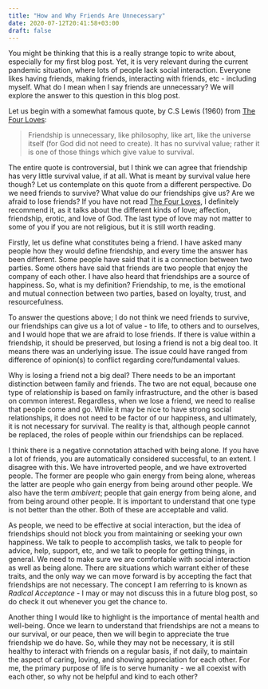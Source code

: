 ```yaml
---
title: "How and Why Friends Are Unnecessary"
date: 2020-07-12T20:41:58+03:00
draft: false
---
```


You might be thinking that this is a really strange topic to write about, especially for my first blog post.
Yet, it is very relevant during the current pandemic situation, where lots of people lack social
interaction. Everyone likes having friends, making friends, interacting with friends, etc - including
myself. What do I mean when I say friends are unnecessary? We will explore the answer to this question in
this blog post.

Let us begin with a somewhat famous quote, by C.S Lewis (1960) from [The Four Loves][book]:

> Friendship is unnecessary, like philosophy, like art, like the universe itself (for God did not need to
> create). It has no survival value; rather it is one of those things which give value to survival.

The entire quote is controversial, but I think we can agree that friendship has very little survival value,
if at all. What is meant by survival value here though? Let us contemplate on this quote from a different
perspective. Do we need friends to survive? What value do our friendships give us? Are we afraid to lose
friends? If you have not read [The Four Loves][book], I definitely recommend it, as it talks about the
different kinds of love; affection, friendship, erotic, and love of God. The last type of love may not
matter to some of you if you are not religious, but it is still worth reading.

Firstly, let us define what constitutes being a friend. I have asked many people how they would define
friendship, and every time the answer has been different. Some people have said that it is a connection
between two parties. Some others have said that friends are two people that enjoy the company of each other.
I have also heard that friendships are a source of happiness. So, what is my definition? Friendship, to me,
is the emotional and mutual connection between two parties, based on loyalty, trust, and resourcefulness.

To answer the questions above; I do not think we need friends to survive, our friendships can give us a lot
of value - to life, to others and to ourselves, and I would hope that we are afraid to lose friends. If
there is value within a friendship, it should be preserved, but losing a friend is not a big deal too. It
means there was an underlying issue. The issue could have ranged from difference of opinion(s) to conflict
regarding core/fundamental values.

Why is losing a friend not a big deal? There needs to be an important distinction between family and
friends. The two are not equal, because one type of relationship is based on family infrastructure, and
the other is based on common interest. Regardless, when we lose a friend, we need to realise that people
come and go. While it may be nice to have strong social relationships, it does not need to be factor of
our happiness, and ultimately, it is not necessary for survival. The reality is that, although people
cannot be replaced, the roles of people within our friendships can be replaced.

I think there is a negative connotation attached with being alone. If you have a lot of friends, you are
automatically considered successful, to an extent. I disagree with this. We have introverted people, and we
have extroverted people. The former are people who gain energy from being alone, whereas the latter are
people who gain energy from being around other people. We also have the term _ambivert_; people that gain
energy from being alone, and from being around other people. It is important to understand that one type is
not better than the other. Both of these are acceptable and valid.

As people, we need to be effective at social interaction, but the idea of friendships should not block you
from maintaining or seeking your own happiness. We talk to people to accomplish tasks, we talk to people
for advice, help, support, etc, and we talk to people for getting things, in general. We need to make sure
we are comfortable with social interaction as well as being alone. There are situations which warrant
either of these traits, and the only way we can move forward is by accepting the fact that friendships are
not necessary. The concept I am referring to is known as _Radical Acceptance_ - I may or may not discuss
this in a future blog post, so do check it out whenever you get the chance to.

Another thing I would like to highlight is the importance of mental health and well-being. Once we learn to
understand that friendships are not a means to our survival, or our peace, then we will begin to appreciate
the true friendship we do have. So, while they may not be necessary, it is still healthy to interact with
friends on a regular basis, if not daily, to maintain the aspect of caring, loving, and showing
appreciation for each other. For me, the primary purpose of life is to serve humanity - we all coexist with
each other, so why not be helpful and kind to each other?

[book]: https://www.goodreads.com/book/show/30633.The_Four_Loves
